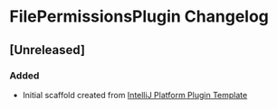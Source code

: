 <!-- Keep a Changelog guide -> https://keepachangelog.com -->

# FilePermissionsPlugin Changelog

## [Unreleased]
### Added
- Initial scaffold created from [IntelliJ Platform Plugin Template](https://github.com/JetBrains/intellij-platform-plugin-template)
